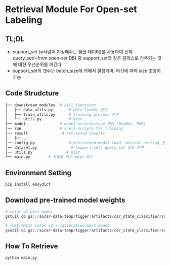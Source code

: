 # Retrieval Module For Open-set Labeling

## TL;DL
- support_set (=사람이 지정해주는 샘플 데이터)를 사용하여 전체 query_set(=from open-set DB) 중 support_set과 같은 클래스로 간주되는 것에 대한 우선순위를 매긴다
- support_set의 갯수는 batch_size에 의해서 결정되며, 머신에 따라 size 조정이 가능

## Code Strudcture
```python
├── downstream_modules  # util functions 
│   ├── data_utils.py       # data loader 관련 
│   ├── train_utils.py      # training process 관련
│   └── utils.py            # misc 
├── model               # model architecture 관련 (ResNet, PMG)
│── run                 # shell scripts for training 
│── result               # retrieved results
│   ├── ...
│── config.py               # pretrained model load, dataset setting 관련
│── dataset.py               # support_set, query_set 로드 관련
│── utils.py               # misc
└── main.py        # 학습을 위한 main 함수 
```

## Environment Setting
```
pip install easydict
```

## Download pre-trained model weights
```python
# sofar v3 best model 
gstuil cp gs://socar-data-temp/tigger/artifacts/car_state_classifier/sofar_v3_best_model/imagenet=ce_sofarv3=byol_finetune_best_model.pth path_to_save

# (USE THIS) sofar v3 + calibration best model 
gsutil cp gs://socar-data-temp/tigger/artifacts/car_state_classifier/sofar_v3_best_model/calibrated_lb_smooth=0.05/lb_smooth=0.05_best_model.pth path_to_save
```

## How To Retrieve
```python
python main.py 
````


